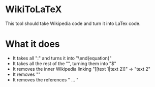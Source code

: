 # WikiToLaTeX
This tool should take Wikipedia code and turn it into LaTex code.

# What it does
* It takes all ":<math>" and turns them into "\begin{equation} \n" and takes the corresponding "</math>" and turns it into "\end{equation}"
* It takes all the rest of the "<math>" and "</math>", turning them into "$"
* It removes the inner Wikipedia linking "[[text 1|text 2]]" -> "text 2"
* It removes "<!-- some text -->"
* It removes the references "<ref> ... </ref>"
